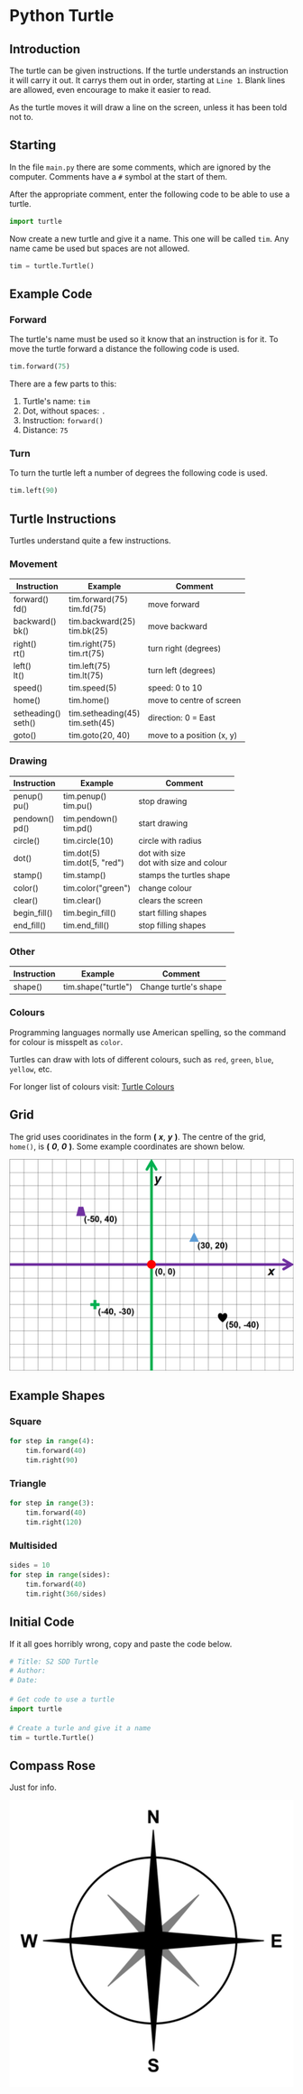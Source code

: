 # Python Turtle

## Introduction

The turtle can be given instructions.  If the turtle understands an instruction it will carry it out.  It carrys them out in order, starting at `Line 1`.  Blank lines are allowed, even encourage to make it easier to read.

As the turtle moves it will draw a line on the screen, unless it has been told not to.

## Starting

In the file `main.py` there are some comments, which are ignored by the computer. 
 Comments have a `#` symbol at the start of them.

After the appropriate comment, enter the following code to be able to use a turtle.

``` python
import turtle
```

Now create a new turtle and give it a name.  This one will be called `tim`.  Any name came be used but spaces are not allowed.

``` python
tim = turtle.Turtle()
```

## Example Code

### Forward

The turtle's name must be used so it know that an instruction is for it.  To move the turtle forward a distance the following code is used.

``` python
tim.forward(75)
```

There are a few parts to this:

1. Turtle's name: `tim`
2. Dot, without spaces: `.` 
3. Instruction: `forward()`
4. Distance: `75`

### Turn

To turn the turtle left a number of degrees the following code is used.

``` python
tim.left(90)
```

## Turtle Instructions

Turtles understand quite a few instructions.

### Movement

| Instruction            | Example                            | Comment |
| -----------            | -------                            | ------- |
| forward()<br>fd()      | tim.forward(75)<br>tim.fd(75)      | move forward |
| backward()<br>bk()     | tim.backward(25)<br>tim.bk(25)     | move backward |
| right()<br>rt()        | tim.right(75)<br>tim.rt(75)        | turn right (degrees) |
| left()<br>lt()         | tim.left(75)<br>tim.lt(75)         | turn left (degrees) |
| speed()                | tim.speed(5)                       | speed: 0 to 10 |
| home()                 | tim.home()                         | move to centre of screen |
| setheading()<br>seth() | tim.setheading(45)<br>tim.seth(45) | direction: 0 = East |
| goto()                 | tim.goto(20, 40)                   | move to a position (x, y) |

### Drawing

| Instruction       | Example                         | Comment |
| -----------       | -------                         | ------- |
| penup()<br>pu()   | tim.penup()<br>tim.pu()         | stop drawing |
| pendown()<br>pd() | tim.pendown()<br>tim.pd()       | start drawing |
| circle()          | tim.circle(10)                  | circle with radius |
| dot()             | tim.dot(5)<br>tim.dot(5, "red") | dot with size<br>dot with size and colour |
| stamp()           | tim.stamp()                     | stamps the turtles shape |
| color()           | tim.color("green")              | change colour |
| clear()           | tim.clear()                     | clears the screen |
| begin_fill()      | tim.begin_fill()                | start filling shapes |
| end_fill()        | tim.end_fill()                  | stop filling shapes |

### Other

| Instruction | Example             | Comment |
| ----------- | -------             | ------- |
| shape()     | tim.shape("turtle") | Change turtle's shape |

### Colours

Programming languages normally use American spelling, so the command for colour is misspelt as `color`.

Turtles can draw with lots of different colours, such as `red`, `green`, `blue`, `yellow`, etc.

For longer list of colours visit: [Turtle Colours](https://cs111.wellesley.edu/reference/colors "Turtle colors")

## Grid

The grid uses cooridinates in the form __(__ ___x___, ___y___ __)__.
The centre of the grid, `home()`, is __(__ ___0___, ___0___ __)__.
Some example coordinates are shown below.

![Python Turtle Grid](assets/Grid.png "Python Turtle Grid")

## Example Shapes

### Square

``` python
for step in range(4):
    tim.forward(40)
    tim.right(90)
```

### Triangle

``` python
for step in range(3):
    tim.forward(40)
    tim.right(120)
```

### Multisided
``` python
sides = 10
for step in range(sides):
    tim.forward(40)
    tim.right(360/sides)
```

## Initial Code

If it all goes horribly wrong, copy and paste the code below.

``` python
# Title: S2 SDD Turtle
# Author: 
# Date: 

# Get code to use a turtle
import turtle

# Create a turle and give it a name
tim = turtle.Turtle()
```


## Compass Rose

Just for info.

![Compass Rose](assets/Compass.png "Compass Rose")